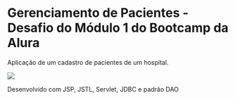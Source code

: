 # Gerenciamento de Pacientes - Desafio do Módulo 1 do Bootcamp da Alura
Aplicação de um cadastro de pacientes de um hospital.

<img src="/Hospital — Mozilla Firefox 2021-10-15 16-42-07.gif">

Desenvolvido com JSP, JSTL, Servlet, JDBC e padrão DAO
